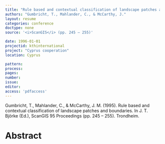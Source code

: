 ```yaml
---
title: "Rule based and contextual classification of landscape patches and boundaries."
authors: "Gumbricht, T., Mahlander, C., & McCarthy, J."
layout: resume
categories: conference
doctype: none
source: '<i>ScanGIS</i> (pp. 245 – 255)'

date: 1996-01-01
projectid: kthinternational
project: "Cyprus cooperation"
location: Cyprus

pattern:
process:
pages:
number:
issue:
editor:
access: 'pdfaccess'
---
```


Gumbricht, T., Mahlander, C., & McCarthy, J. M. (1995). Rule based and contextual classification of landscape patches and boundaries. In J. T. Björke (Ed.), ScanGIS  ́95 Proceedings (pp. 245 – 255). Trondheim.

<h1 class='foot-description'>Abstract</h1>
